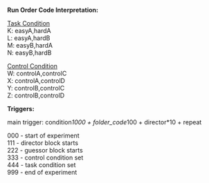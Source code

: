 <strong>Run Order Code Interpretation:</strong>

<ins>Task Condition</ins>\
K: easyA,hardA\
L: easyA,hardB\
M: easyB,hardA\
N: easyB,hardB

<ins>Control Condition</ins>\
W: controlA,controlC\
X: controlA,controlD\
Y: controlB,controlC\
Z: controlB,controlD


<strong>Triggers:</strong>

main trigger: condition*1000 + folder_code*100 + director*10 + repeat

000 - start of experiment\
111 - director block starts\
222 - guessor block starts\
333 - control condition set\
444 - task condition set\
999 - end of experiment